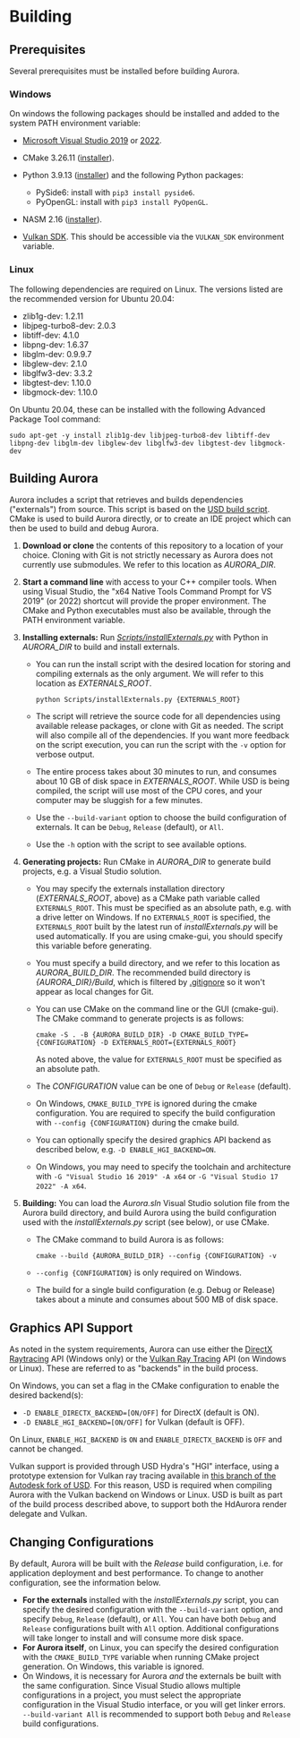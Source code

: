 # Building

## Prerequisites

Several prerequisites must be installed before building Aurora.

### Windows
On windows the following packages should be installed and added to the system PATH environment variable:
* [Microsoft Visual Studio 2019](https://my.visualstudio.com/Downloads?q=visual%20studio%202019) or [2022](https://my.visualstudio.com/Downloads?q=visual%20studio%202022).
* CMake 3.26.11 ([installer](https://github.com/Kitware/CMake/releases/download/v3.26.1/cmake-3.26.1-windows-x86_64.msi)).
* Python 3.9.13 ([installer](https://www.python.org/downloads/release/python-3913)) and the following Python packages:
  * PySide6: install with `pip3 install pyside6`.
  * PyOpenGL: install with `pip3 install PyOpenGL`.

* NASM 2.16 ([installer](https://www.nasm.us/pub/nasm/releasebuilds/2.16.01/win64/nasm-2.16.01-installer-x64.exe)).
* [Vulkan SDK](https://vulkan.lunarg.com/sdk/home#windows). This should be accessible via the `VULKAN_SDK` environment variable.

### Linux
The following dependencies are required on Linux.  The versions listed are the recommended version for Ubuntu 20.04:
* zlib1g-dev: 1.2.11
* libjpeg-turbo8-dev: 2.0.3
* libtiff-dev: 4.1.0
* libpng-dev: 1.6.37
* libglm-dev: 0.9.9.7
* libglew-dev: 2.1.0
* libglfw3-dev: 3.3.2
* libgtest-dev: 1.10.0
* libgmock-dev: 1.10.0

On Ubuntu 20.04, these can be installed with the following Advanced Package Tool command:
```
sudo apt-get -y install zlib1g-dev libjpeg-turbo8-dev libtiff-dev libpng-dev libglm-dev libglew-dev libglfw3-dev libgtest-dev libgmock-dev
```

## Building Aurora

Aurora includes a script that retrieves and builds dependencies ("externals") from source. This script is based on the [USD build script](https://github.com/PixarAnimationStudios/USD/tree/release/build_scripts). CMake is used to build Aurora directly, or to create an IDE project which can then be used to build and debug Aurora.

1. **Download or clone** the contents of this repository to a location of your choice. Cloning with Git is not strictly necessary as Aurora does not currently use submodules. We refer to this location as *AURORA_DIR*.

2. **Start a command line** with access to your C++ compiler tools. When using Visual Studio, the "x64 Native Tools Command Prompt for VS 2019" (or 2022) shortcut will provide the proper environment. The CMake and Python executables must also be available, through the PATH environment variable.

3. **Installing externals:** Run *[Scripts/installExternals.py](Scripts/installExternals.py)* with Python in *AURORA_DIR* to build and install externals.

   - You can run the install script with the desired location for storing and compiling externals as the only argument. We will refer to this location as *EXTERNALS_ROOT*.
     ```
     python Scripts/installExternals.py {EXTERNALS_ROOT}
     ```

   - The script will retrieve the source code for all dependencies using available release packages, or clone with Git as needed. The script will also compile all of the dependencies. If you want more feedback on the script execution, you can run the script with the `-v` option for verbose output.

   - The entire process takes about 30 minutes to run, and consumes about 10 GB of disk space in *EXTERNALS_ROOT*. While USD is being compiled, the script will use most of the CPU cores, and your computer may be sluggish for a few minutes.

   - Use the `--build-variant` option to choose the build configuration of externals. It can be `Debug`, `Release` (default), or `All`.

   - Use the `-h` option with the script to see available options.

4. **Generating projects:** Run CMake in *AURORA_DIR* to generate build projects, e.g. a Visual Studio solution.

   - You may specify the externals installation directory (*EXTERNALS_ROOT*, above) as a CMake path variable called `EXTERNALS_ROOT`. This must be specified as an absolute path, e.g. with a drive letter on Windows. If no `EXTERNALS_ROOT` is specified, the `EXTERNALS_ROOT` built by the latest run of *installExternals.py* will be used automatically. If you are using cmake-gui, you should specify this variable before generating.

   - You must specify a build directory, and we refer to this location as *AURORA_BUILD_DIR*. The recommended build directory is *{AURORA_DIR}/Build*, which is filtered by [.gitignore](.gitignore) so it won't appear as local changes for Git.

   - You can use CMake on the command line or the GUI (cmake-gui). The CMake command to generate projects is as follows:

     ```
     cmake -S . -B {AURORA_BUILD_DIR} -D CMAKE_BUILD_TYPE={CONFIGURATION} -D EXTERNALS_ROOT={EXTERNALS_ROOT}
     ```

     As noted above, the value for `EXTERNALS_ROOT` must be specified as an absolute path.

   - The *CONFIGURATION* value can be one of `Debug` or `Release` (default).

   - On Windows, `CMAKE_BUILD_TYPE` is ignored during the cmake configuration. You are required to specify the build configuration with `--config {CONFIGURATION}` during the cmake build.

   - You can optionally specify the desired graphics API backend as described below, e.g. `-D ENABLE_HGI_BACKEND=ON`.

   - On Windows, you may need to specify the toolchain and architecture with `-G "Visual Studio 16 2019" -A x64` or `-G "Visual Studio 17 2022" -A x64`.

5. **Building:** You can load the *Aurora.sln* Visual Studio solution file from the Aurora build directory, and build Aurora using the build configuration used with the *installExternals.py* script (see below), or use CMake.

   - The CMake command to build Aurora is as follows:

     ```
     cmake --build {AURORA_BUILD_DIR} --config {CONFIGURATION} -v
     ```
   - `--config {CONFIGURATION}` is only required on Windows.
   - The build for a single build configuration (e.g. Debug or Release) takes about a minute and consumes about 500 MB of disk space.

## Graphics API Support

As noted in the system requirements, Aurora can use either the [DirectX Raytracing](https://microsoft.github.io/DirectX-Specs/d3d/Raytracing.html) API (Windows only) or the [Vulkan Ray Tracing](https://www.khronos.org/blog/ray-tracing-in-vulkan) API (on Windows or Linux). These are referred to as "backends" in the build process.

On Windows, you can set a flag in the CMake configuration to enable the desired backend(s):

- `-D ENABLE_DIRECTX_BACKEND=[ON/OFF]` for DirectX (default is ON).
- `-D ENABLE_HGI_BACKEND=[ON/OFF]` for Vulkan (default is OFF).

On Linux,  `ENABLE_HGI_BACKEND` is `ON` and `ENABLE_DIRECTX_BACKEND` is `OFF` and cannot be changed.

Vulkan support is provided through USD Hydra's "HGI" interface, using a prototype extension for Vulkan ray tracing available in [this branch of the Autodesk fork of USD](https://github.com/autodesk-forks/USD/tree/adsk/feature/hgiraytracing). For this reason, USD is required when compiling Aurora with the Vulkan backend on Windows or Linux. USD is built as part of the build process described above, to support both the HdAurora render delegate and Vulkan.


## Changing Configurations

By default, Aurora will be built with the *Release* build configuration, i.e. for application deployment and best performance. To change to another configuration, see the information below.

- **For the externals** installed with the *installExternals.py* script, you can specify the desired configuration with the `--build-variant` option, and specify `Debug`, `Release` (default), or `All`. You can have both `Debug` and `Release` configurations built with `All` option. Additional configurations will take longer to install and will consume more disk space.
- **For Aurora itself**, on Linux, you can specify the desired configuration with the `CMAKE_BUILD_TYPE` variable when running CMake project generation. On Windows, this variable is ignored.
- On Windows, it is necessary for Aurora *and* the externals be built with the same configuration. Since Visual Studio allows multiple configurations in a project, you must select the appropriate configuration in the Visual Studio interface, or you will get linker errors. `--build-variant All` is recommended to support both `Debug` and `Release` build configurations.
